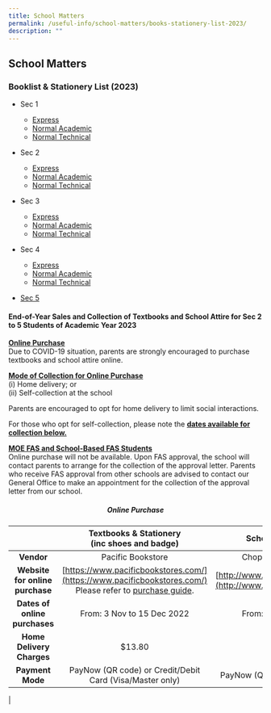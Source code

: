 ```yaml
---
title: School Matters
permalink: /useful-info/school-matters/books-stationery-list-2023/
description: ""
---
```

## School Matters
### Booklist & Stationery List (2023)

* Sec 1
	- [Express](/files/sec1a.pdf)
	- [Normal Academic](/files/sec1b.pdf)
	- [Normal Technical](/files/sec1c.pdf)

* Sec 2
	- [Express](/files/sec2a.pdf)
	- [Normal Academic](/files/sec2b.pdf)
	- [Normal Technical](/files/sec2c.pdf)

* Sec 3
	- [Express](/files/sec3a.pdf)
	- [Normal Academic](/files/sec3b.pdf)
	- [Normal Technical](/files/sec3c.pdf)

* Sec 4
	- [Express](/files/sec4a.pdf)
	- [Normal Academic](/files/sec4b.pdf)
	- [Normal Technical](/files/sec4c.pdf)

* [Sec 5](/files/sec5.pdf)

#### End-of-Year Sales and Collection of Textbooks and School Attire for Sec 2 to 5 Students of Academic Year 2023
<b><u>Online Purchase</u></b><br>
Due to COVID-19 situation, parents are strongly encouraged to purchase textbooks and school attire online.

<b><u>Mode of Collection for Online Purchase</u></b><br>
(i) Home delivery; or<br>
(ii) Self-collection at the school

Parents are encouraged to opt for home delivery to limit social interactions.

For those who opt for self-collection, please note the <b><u>dates available for collection below.</u></b>

<b><u>MOE FAS and School-Based FAS Students</u></b><br>
Online purchase will not be available. Upon FAS approval, the school will contact parents to arrange for the collection of the approval letter. Parents who receive FAS approval from other schools are advised to contact our General Office to make an appointment for the collection of the approval letter from our school.

##### <center><b>Online Purchase</b></center>

|  | Textbooks & Stationery<br>(inc shoes and badge) | School Uniform | School PE Attire |
|:---:|:---:|:---:|:---:|
| **Vendor** | Pacific Bookstore | Chop Kong Chong | Blue Stag |
| **Website for online purchase** | [https://www.pacificbookstores.com/](https://www.pacificbookstores.com/)<br>Please refer to [purchase guide](/files/2022%20PACIFIC%20BOOKSTORES%20PURCHASE%20GUIDE%20AISS.pdf).  | [http://www.euniforms.com.sg/](http://www.euniforms.com.sg/) | [http://www.bluestag.sg/](http://www.bluestag.sg/) |
| **Dates of online purchases** | From: 3 Nov to 15 Dec 2022 | From: 3 Nov 2022 | From: 3 Nov 2022 |
| **Home Delivery Charges** | $13.80 | $7.00 | $6.50 |
| **Payment Mode** | PayNow (QR code) or Credit/Debit Card (Visa/Master only) | PayNow (QR code) or PayLah | PayNow Credit/Debit Card (Visa/Master only) |
|